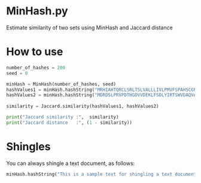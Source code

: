 # MinHash.py
Estimate similarity of two sets using MinHash and Jaccard distance

# How to use 
```python
number_of_hashes = 200
seed = 0

minHash = MinHash(number_of_hashes, seed)
hashValues1 = minHash.hashString("MRHIAHTQRCLSRLTSLVALLLIVLPMVFSPAHSCGPGRGLGRHRARNLY", noOfShingles = 3, charChingles = True)
hashValues2 = minHash.hashString("MDRDSLPRVPDTHGDVVDEKLFSDLYIRTSWVDAQVALDQIDKGKARGSR", noOfShingles = 3, charChingles = True)
	
similarity = Jaccard.similarity(hashValues1, hashValues2)

print("Jaccard similarity :",  similarity)
print("Jaccard distance   :", (1 - similarity))
```

# Shingles
You can always shingle a text document, as follows:

```python
minHash.hashString("This is a sample text for shingling a text document", noOfShingles = 3, charChingles = False)
```
